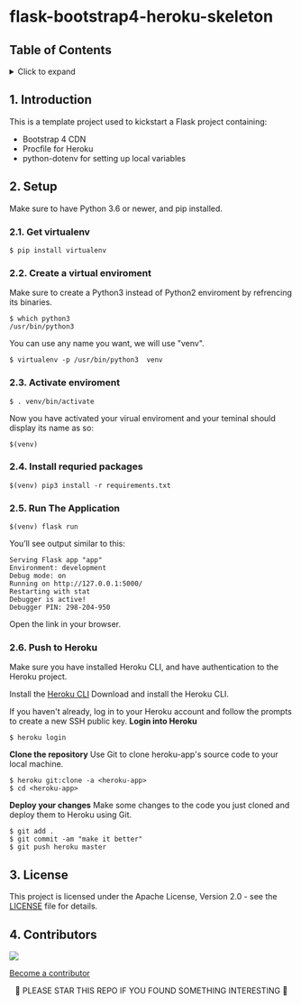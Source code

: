 <!-- omit in toc -->
# flask-bootstrap4-heroku-skeleton

<!-- omit in toc -->
## Table of Contents
<details>
<summary>Click to expand</summary>

- [1. Introduction](#1-introduction)
- [2. Setup](#2-setup)
	- [2.1. Get virtualenv](#21-get-virtualenv)
	- [2.2. Create a virtual enviroment](#22-create-a-virtual-enviroment)
	- [2.3. Activate enviroment](#23-activate-enviroment)
	- [2.4. Install requried packages](#24-install-requried-packages)
	- [2.5. Run The Application](#25-run-the-application)
	- [2.6. Push to Heroku](#26-push-to-heroku)
- [3. License](#3-license)
- [4. Contributors](#4-contributors)

</details>

## 1. Introduction

This is a template project used to kickstart a Flask project containing:

* Bootstrap 4 CDN
* Procfile for Heroku
* python-dotenv for setting up local variables

## 2. Setup

Make sure to have Python 3.6 or newer, and pip installed.

### 2.1. Get virtualenv

```console
$ pip install virtualenv
```

### 2.2. Create a virtual enviroment

Make sure to create a Python3 instead of Python2 enviroment by refrencing its binaries.
```console
$ which python3
/usr/bin/python3
```

You can use any name you want, we will use "venv".
```console
$ virtualenv -p /usr/bin/python3  venv
```

### 2.3. Activate enviroment

```console
$ . venv/bin/activate
```

Now you have activated your virual enviroment and your teminal should display its name as so:
```console
$(venv)
```

### 2.4. Install requried packages
```console
$(venv) pip3 install -r requirements.txt  
```

### 2.5. Run The Application

```console
$(venv) flask run
```

You’ll see output similar to this:

```console
Serving Flask app "app"
Environment: development
Debug mode: on
Running on http://127.0.0.1:5000/
Restarting with stat
Debugger is active!
Debugger PIN: 298-204-950
```

Open the link in your browser.

### 2.6. Push to Heroku
Make sure you have installed Heroku CLI, and have authentication to the Heroku project.

Install the [Heroku CLI](https://devcenter.heroku.com/articles/heroku-command-line)
Download and install the Heroku CLI.

If you haven't already, log in to your Heroku account and follow the prompts to create a new SSH public key.
**Login into Heroku**
```console
$ heroku login
```

**Clone the repository**
Use Git to clone heroku-app's source code to your local machine.


```console
$ heroku git:clone -a <heroku-app>
$ cd <heroku-app>
```

**Deploy your changes**
Make some changes to the code you just cloned and deploy them to Heroku using Git.

```console
$ git add .
$ git commit -am "make it better"
$ git push heroku master
```

## 3. License
This project is licensed under the Apache License, Version 2.0 - see the [LICENSE](LICENSE) file for details.

## 4. Contributors
<a href="https://github.com/egillanton/flask-bootstrap4-heroku-skeleton/graphs/contributors">
  <img src="https://contributors-img.web.app/image?repo=egillanton/flask-bootstrap4-heroku-skeleton" />
</a>
<!-- Made with [contributors-img](https://contributors-img.web.app). -->

[Become a contributor](CONTRIBUTING.md)

<p align="center">
🌟 PLEASE STAR THIS REPO IF YOU FOUND SOMETHING INTERESTING 🌟
</p>